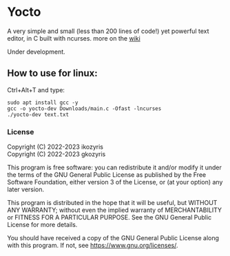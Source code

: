 # Yocto
A very simple and small (less than 200 lines of code!) yet powerful text editor, in C built with ncurses. more on the [wiki](https://github.com/ikozyris/yocto/wiki)

Under development.

## How to use for linux:
Ctrl+Alt+T and type:
```
sudo apt install gcc -y 
gcc -o yocto-dev Downloads/main.c -Ofast -lncurses
./yocto-dev text.txt
```

### License

Copyright (C) 2022-2023  ikozyris<br>
Copyright (C) 2022-2023  gkozyris

This program is free software: you can redistribute it and/or modify
it under the terms of the GNU General Public License as published by
the Free Software Foundation, either version 3 of the License, or
(at your option) any later version.

This program is distributed in the hope that it will be useful,
but WITHOUT ANY WARRANTY; without even the implied warranty of
MERCHANTABILITY or FITNESS FOR A PARTICULAR PURPOSE.  See the
GNU General Public License for more details.

You should have received a copy of the GNU General Public License
along with this program.  If not, see <https://www.gnu.org/licenses/>.

